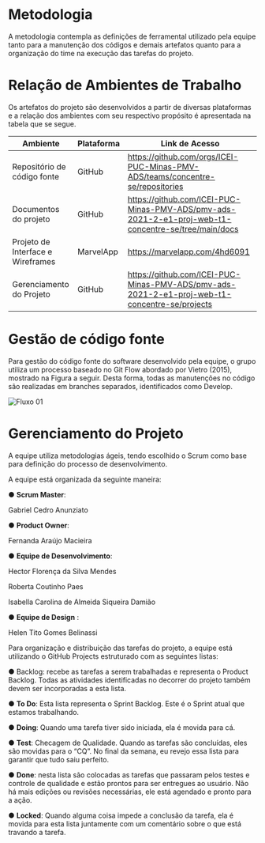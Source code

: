 # Metodologia

A metodologia contempla as definições de ferramental utilizado pela equipe tanto para a manutenção dos códigos e demais artefatos quanto para a organização do time na execução das tarefas do projeto.

# Relação de Ambientes de Trabalho

Os artefatos do projeto são desenvolvidos a partir de diversas plataformas e a relação dos ambientes com seu respectivo propósito é apresentada na tabela que se segue. 

| Ambiente | Plataforma | Link de Acesso |
--------- | ---------- |  -------------  |
| Repositório de código fonte | GitHub | https://github.com/orgs/ICEI-PUC-Minas-PMV-ADS/teams/concentre-se/repositories   |
| Documentos do projeto | GitHub | https://github.com/ICEI-PUC-Minas-PMV-ADS/pmv-ads-2021-2-e1-proj-web-t1-concentre-se/tree/main/docs |
| Projeto de Interface e  Wireframes | MarvelApp    | https://marvelapp.com/4hd6091 |
| Gerenciamento do Projeto | GitHub | https://github.com/ICEI-PUC-Minas-PMV-ADS/pmv-ads-2021-2-e1-proj-web-t1-concentre-se/projects | 

 # Gestão de código fonte #

Para gestão do código fonte do software desenvolvido pela equipe, o grupo utiliza um processo baseado no Git Flow abordado por Vietro (2015), mostrado na Figura a seguir. Desta forma, todas as manutenções no código são realizadas em branches separados, identificados como Develop.

![Fluxo 01](https://thumbs2.imgbox.com/26/21/InrwHvFm_t.png)

# Gerenciamento do Projeto #

 A equipe utiliza metodologias ágeis, tendo escolhido o Scrum como base para definição do processo de 
desenvolvimento.

A equipe está organizada da seguinte maneira:

●	**Scrum Master**:

 Gabriel Cedro Anunziato

●	**Product Owner**:

 Fernanda Araújo Macieira

●	**Equipe de Desenvolvimento**:

 Hector Florença da Silva Mendes

 Roberta Coutinho Paes

 Isabella Carolina de Almeida Siqueira Damião

●   **Equipe de Design**  :

 Helen Tito Gomes Belinassi

Para organização e distribuição das tarefas do projeto, a equipe está utilizando o GitHub Projects estruturado com as seguintes listas: 

●	Backlog: recebe as tarefas a serem trabalhadas e representa o Product Backlog. Todas as atividades identificadas no decorrer do projeto também devem ser incorporadas a esta lista.

●	**To Do**: Esta lista representa o Sprint Backlog. Este é o Sprint atual que estamos trabalhando.

●	**Doing**: Quando uma tarefa tiver sido iniciada, ela é movida para cá.

●	**Test**: Checagem de Qualidade. Quando as tarefas são concluídas, eles são movidas para o “CQ”. No final da semana, eu revejo essa lista para garantir que tudo saiu perfeito.

●	**Done**: nesta lista são colocadas as tarefas que passaram pelos testes e controle de qualidade e estão prontos para ser entregues ao usuário. Não há mais edições ou revisões necessárias, ele está agendado e pronto para a ação.

●	**Locked**: Quando alguma coisa impede a conclusão da tarefa, ela é movida para esta lista juntamente com um comentário sobre o que está travando a tarefa.

